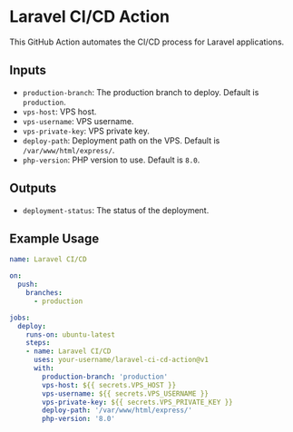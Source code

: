 # Laravel CI/CD Action

This GitHub Action automates the CI/CD process for Laravel applications.

## Inputs

- `production-branch`: The production branch to deploy. Default is `production`.
- `vps-host`: VPS host.
- `vps-username`: VPS username.
- `vps-private-key`: VPS private key.
- `deploy-path`: Deployment path on the VPS. Default is `/var/www/html/express/`.
- `php-version`: PHP version to use. Default is `8.0`.

## Outputs

- `deployment-status`: The status of the deployment.

## Example Usage

```yaml
name: Laravel CI/CD

on:
  push:
    branches:
      - production

jobs:
  deploy:
    runs-on: ubuntu-latest
    steps:
    - name: Laravel CI/CD
      uses: your-username/laravel-ci-cd-action@v1
      with:
        production-branch: 'production'
        vps-host: ${{ secrets.VPS_HOST }}
        vps-username: ${{ secrets.VPS_USERNAME }}
        vps-private-key: ${{ secrets.VPS_PRIVATE_KEY }}
        deploy-path: '/var/www/html/express/'
        php-version: '8.0'
